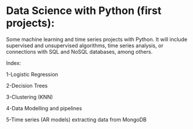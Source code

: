 # Data Science with Python (first projects):
Some machine learning and time series projects with Python. It will include supervised and unsupervised algorithms, time series analysis, or connections with SQL and NoSQL databases, among others.

Index:

1-Logistic Regression

2-Decision Trees

3-Clustering (KNN)

4-Data Modelling and pipelines

5-Time series (AR models) extracting data from MongoDB
